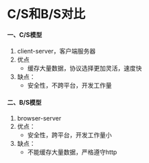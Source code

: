 # C/S和B/S对比



#### 一、C/S模型

1. client-server，客户端服务器
2. 优点
   - 缓存大量数据，协议选择更加灵活，速度快
3. 缺点：
   - 安全性，不跨平台，开发工作量

#### 二、B/S模型

1. browser-server
2. 优点：
   - 安全性，跨平台，开发工作量小
3. 缺点：
   - 不能缓存大量数据，严格遵守http

